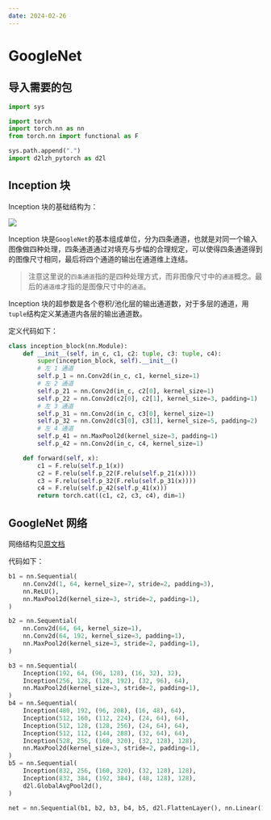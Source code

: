 ```yaml
---
date: 2024-02-26
---
```

# GoogleNet

## 导入需要的包

```python
import sys

import torch
import torch.nn as nn
from torch.nn import functional as F

sys.path.append(".")
import d2lzh_pytorch as d2l
```

## Inception 块

Inception 块的基础结构为：

![](https://tangshusen.me/Dive-into-DL-PyTorch/img/chapter05/5.9_inception.svg)

Inception 块是`GoogleNet`的基本组成单位，分为四条通道，也就是对同一个输入图像做四种处理，四条通道通过对填充与步幅的合理规定，可以使得四条通道得到的图像尺寸相同，最后将四个通道的输出在通道维上连结。

> 注意这里说的`四条通道`指的是四种处理方式，而非图像尺寸中的`通道`概念。最后的`通道维`才指的是图像尺寸中的`通道`。

Inception 块的超参数是各个卷积/池化层的输出通道数，对于多层的通道，用`tuple`结构定义某通道内各层的输出通道数。

定义代码如下：

```python
class inception_block(nn.Module):
    def __init__(self, in_c, c1, c2: tuple, c3: tuple, c4):
        super(inception_block, self).__init__()
        # 左 1 通道
        self.p_1 = nn.Conv2d(in_c, c1, kernel_size=1)
        # 左 2 通道
        self.p_21 = nn.Conv2d(in_c, c2[0], kernel_size=1)
        self.p_22 = nn.Conv2d(c2[0], c2[1], kernel_size=3, padding=1)
        # 左 3 通道
        self.p_31 = nn.Conv2d(in_c, c3[0], kernel_size=1)
        self.p_32 = nn.Conv2d(c3[0], c3[1], kernel_size=5, padding=2)
        # 左 4 通道
        self.p_41 = nn.MaxPool2d(kernel_size=3, padding=1)
        self.p_42 = nn.Conv2d(in_c, c4, kernel_size=1)

    def forward(self, x):
        c1 = F.relu(self.p_1(x))
        c2 = F.relu(self.p_22(F.relu(self.p_21(x))))
        c3 = F.relu(self.p_32(F.relu(self.p_31(x))))
        c4 = F.relu(self.p_42(self.p_41(x)))
        return torch.cat((c1, c2, c3, c4), dim=1)
```

## GoogleNet 网络

网络结构见[原文档](https://tangshusen.me/Dive-into-DL-PyTorch/#/chapter05_CNN/5.9_googlenet?id=_592-googlenet%e6%a8%a1%e5%9e%8b)

代码如下：

```python
b1 = nn.Sequential(
    nn.Conv2d(1, 64, kernel_size=7, stride=2, padding=3),
    nn.ReLU(),
    nn.MaxPool2d(kernel_size=3, stride=2, padding=1),
)

b2 = nn.Sequential(
    nn.Conv2d(64, 64, kernel_size=1),
    nn.Conv2d(64, 192, kernel_size=3, padding=1),
    nn.MaxPool2d(kernel_size=3, stride=2, padding=1),
)

b3 = nn.Sequential(
    Inception(192, 64, (96, 128), (16, 32), 32),
    Inception(256, 128, (128, 192), (32, 96), 64),
    nn.MaxPool2d(kernel_size=3, stride=2, padding=1),
)
b4 = nn.Sequential(
    Inception(480, 192, (96, 208), (16, 48), 64),
    Inception(512, 160, (112, 224), (24, 64), 64),
    Inception(512, 128, (128, 256), (24, 64), 64),
    Inception(512, 112, (144, 288), (32, 64), 64),
    Inception(528, 256, (160, 320), (32, 128), 128),
    nn.MaxPool2d(kernel_size=3, stride=2, padding=1),
)
b5 = nn.Sequential(
    Inception(832, 256, (160, 320), (32, 128), 128),
    Inception(832, 384, (192, 384), (48, 128), 128),
    d2l.GlobalAvgPool2d(),
)

net = nn.Sequential(b1, b2, b3, b4, b5, d2l.FlattenLayer(), nn.Linear(1024, 10))
```
